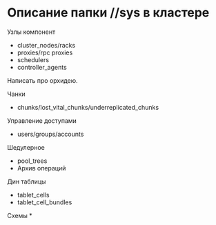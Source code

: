 # Описание папки //sys в кластере

Узлы компонент
* cluster_nodes/racks
* proxies/rpc proxies
* schedulers
* controller_agents

Написать про орхидею.

Чанки
* chunks/lost_vital_chunks/underreplicated_chunks

Управление доступами
* users/groups/accounts

Шедулерное
* pool_trees
* Архив операций

Дин таблицы
* tablet_cells
* tablet_cell_bundles

Схемы
*
